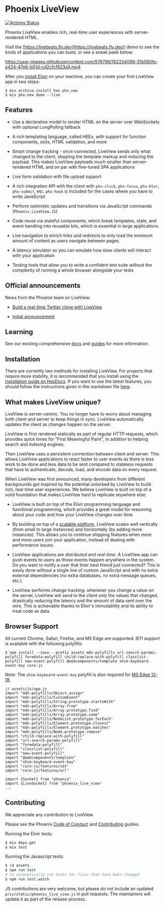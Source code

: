 # Phoenix LiveView

[![Actions Status](https://github.com/phoenixframework/phoenix_live_view/workflows/CI/badge.svg)](https://github.com/phoenixframework/phoenix_live_view/actions?query=workflow%3ACI)

Phoenix LiveView enables rich, real-time user experiences
with server-rendered HTML.

Visit the [https://livebeats.fly.dev](https://livebeats.fly.dev/) demo to see the kinds of applications
you can build, or see a sneak peek below:

https://user-images.githubusercontent.com/576796/162234098-31b580fe-e424-47e6-b01d-cd2cfcf823a9.mp4

After you [install Elixir](https://elixir-lang.org/install.html)
on your machine, you can create your first LiveView app in two
steps:

    $ mix archive.install hex phx_new
    $ mix phx.new demo --live

## Features

  * Use a declarative model to render HTML on the server
    over WebSockets with optional LongPolling fallback

  * A rich templating language, called HEEx, with support
    for function components, slots, HTML validation, and more

  * Smart change tracking - once connected, LiveView sends
    only what changed to the client, skipping the template
    markup and reducing the payload. This makes LiveView
    payloads much smaller than server-rendered HTML and on
    par with fine-tuned SPA applications

  * Live form validation with file upload support

  * A rich integration API with the client with `phx-click`,
    `phx-focus`, `phx-blur`, `phx-submit`, etc. `phx-hook` is
    included for the cases where you have to write JavaScript

  * Perform optimistic updates and transitions via JavaScript
    commands (`Phoenix.LiveView.JS`)

  * Code reuse via stateful components, which break templates,
    state, and event handling into reusable bits, which is essential
    in large applications

  * Live navigation to enrich links and redirects to only load the
    minimum amount of content as users navigate between pages

  * A latency simulator so you can emulate how slow clients will
    interact with your application

  * Testing tools that allow you to write a confident test suite
    without the complexity of running a whole browser alongside
    your tests

## Official announcements

News from the Phoenix team on LiveView:

  * [Build a real-time Twitter clone with LiveView](https://www.phoenixframework.org/blog/build-a-real-time-twitter-clone-in-15-minutes-with-live-view-and-phoenix-1-5)

  * [Initial announcement](https://dockyard.com/blog/2018/12/12/phoenix-liveview-interactive-real-time-apps-no-need-to-write-javascript)

## Learning

See our existing comprehensive [docs](https://hexdocs.pm/phoenix_live_view) and [guides](https://hexdocs.pm/phoenix_live_view/api-reference.html) for more information.

## Installation

There are currently two methods for installing LiveView. For projects that
require more stability, it is recommended that you install using the
[installation guide on HexDocs](https://hexdocs.pm/phoenix_live_view/installation.html).
If you want to use the latest features, you should follow the instructions
given in the markdown file [here](guides/introduction/installation.md).

## What makes LiveView unique?

LiveView is server-centric. You no longer have to worry about managing
both client and server to keep things in sync. LiveView automatically
updates the client as changes happen on the server.

LiveView is first rendered statically as part of regular HTTP requests,
which provides quick times for "First Meaningful Paint", in addition to
helping search and indexing engines.

Then LiveView uses a persistent connection between client and server.
This allows LiveView applications to react faster to user events as
there is less work to be done and less data to be sent compared to
stateless requests that have to authenticate, decode, load, and encode
data on every request.

When LiveView was first announced, many developers from different
backgrounds got inspired by the potential unlocked by LiveView to
build rich, real-time user experiences. We believe LiveView is built
on top of a solid foundation that makes LiveView hard to replicate
anywhere else:

  * LiveView is built on top of the Elixir programming language and
    functional programming, which provides a great model for reasoning
    about your code and how your LiveView changes over time.

  * By building on top of a [scalable platform](https://dockyard.com/blog/2016/08/09/phoenix-channels-vs-rails-action-cable),
    LiveView scales well vertically (from small to large instances)
    and horizontally (by adding more instances). This allows you to
    continue shipping features when more and more users join your
    application, instead of dealing with performance issues.

  * LiveView applications are *distributed and real-time*. A LiveView
    app can push events to users as those events happen anywhere in
    the system. Do you want to notify a user that their best friend
    just connected? This is easily done without a single line of
    custom JavaScript and with no extra external dependencies
    (no extra databases, no extra message queues, etc.).

  * LiveView performs change tracking: whenever you change a value on
    the server, LiveView will send to the client only the values that
    changed, drastically reducing the latency and the amount of data
    sent over the wire. This is achievable thanks to Elixir's
    immutability and its ability to treat code as data.

## Browser Support

All current Chrome, Safari, Firefox, and MS Edge are supported.
IE11 support is available with the following polyfills:

```shell
$ npm install --save --prefix assets mdn-polyfills url-search-params-polyfill formdata-polyfill child-replace-with-polyfill classlist-polyfill new-event-polyfill @webcomponents/template shim-keyboard-event-key core-js
```

Note: The `shim-keyboard-event-key` polyfill is also required for [MS Edge 12-18](https://caniuse.com/#feat=keyboardevent-key).

```
// assets/js/app.js
import "mdn-polyfills/Object.assign"
import "mdn-polyfills/CustomEvent"
import "mdn-polyfills/String.prototype.startsWith"
import "mdn-polyfills/Array.from"
import "mdn-polyfills/Array.prototype.find"
import "mdn-polyfills/Array.prototype.some"
import "mdn-polyfills/NodeList.prototype.forEach"
import "mdn-polyfills/Element.prototype.closest"
import "mdn-polyfills/Element.prototype.matches"
import "mdn-polyfills/Node.prototype.remove"
import "child-replace-with-polyfill"
import "url-search-params-polyfill"
import "formdata-polyfill"
import "classlist-polyfill"
import "new-event-polyfill"
import "@webcomponents/template"
import "shim-keyboard-event-key"
import "core-js/features/set"
import "core-js/features/url"

import {Socket} from "phoenix"
import {LiveSocket} from "phoenix_live_view"
...
```

## Contributing

We appreciate any contribution to LiveView.

Please see the Phoenix [Code of Conduct](https://github.com/phoenixframework/phoenix/blob/master/CODE_OF_CONDUCT.md) and [Contributing](https://github.com/phoenixframework/phoenix/blob/master/CONTRIBUTING.md) guides.

Running the Elixir tests:

```bash
$ mix deps.get
$ mix test
```

Running the Javascript tests:
```bash
$ cd assets
$ npm run test
# to automatically run tests for files that have been changed
$ npm run test.watch
```

JS contributions are very welcome, but please do not include an updated `priv/static/phoenix_live_view.js` in pull requests. The maintainers will update it as part of the release process.
